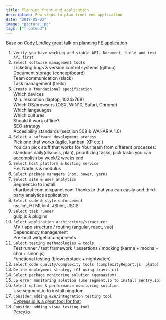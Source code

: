 ```yaml
---
title: Planning front-end application
description: Few steps to plan front end application
date: "2019-05-03"
image: "picture.jpg"
tags: ["frontend"]
---
```


Base on [Cody Lindley great talk on planning FE application](https://www.youtube.com/watch?v=XskMWBXNbp0&t=2s)

1. `Verify you have working and stable API. Document, build and test API first`
2. `Select software management tools`  
   Ticketing bugs & version control systems (github)  
   Document storage (conceptboard)  
   Team communication (slack)  
   Task management (trello)
3. `Create a foundational specification`  
   Which devices  
   Min. resolution (laptop, 1024x768)  
   Which OS/browsers (OSX, WIN10, Safari, Chrome)  
   Which langauages  
   Which cultures  
   Should it work offline?  
   SEO strategy  
   Accesibility standards (sectiion 508 & WAI-ARIA 1.0)
4. `Select a software development process`  
   Pick one that works (agile, kanban, XP etc.)  
   You can pick stuff that works for Your team from different processes: standups daily(discuss, plan), prioritizing tasks, pick tasks you can accomplish by week/2 weeks end
5. `Select host platform & hosting service`  
   F.e. Node.js & modulus
6. `Select package managers (npm, bower, yarn)`
7. `Select site & user analytics`  
   Segment.io to install:  
   chartbeat.com
   mixpanel.com
   Thanks to that you can easily add third-party analytics application
8. `Select code & style enforcement`  
   csslint, HTMLhint, JShint, JSCS
9. `Select task runner`  
   gulp.js & plugins
10. `Select application architecture/structure:`  
    MV / app structure / routing (angular, react, vue)  
    Dependency management  
    Pre-built widgets/components
11. `Select testing methodologies & tools`  
    Test runner / test framework / assertions / mocking (karma + mocha + chai + sinon.js)  
    Functional testing (browserstack + nightwatch)
12. `Select code quality/complexity tools (complexityReport.js, plato)`
13. `Define deployment strategy (CI using travis-ci)`
14. `Select package monitoring solution (gemnasium)`
15. `JS error monitoring solution (use segment.io to install sentry.io)`
16. `Select uptime & performance monitoring solution`  
    Use segment.io to install pingdom
17. `Consider adding e2e/integration testing tool`  
    [Cypress.io is a great tool for that](https://www.cypress.io/)
18. `Consider adding visua testing tool`  
    [Percy.io](https://percy.io/)
